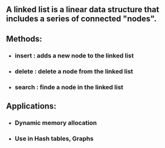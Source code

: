 ## A linked list is a linear data structure that includes a series of connected "nodes".

## Methods:
* ### insert : adds a new node to the linked list
* ### delete : delete a node from the linked list
* ### search : finde a node in the linked list

## Applications:
* ### Dynamic memory allocation
* ### Use in Hash tables, Graphs 
